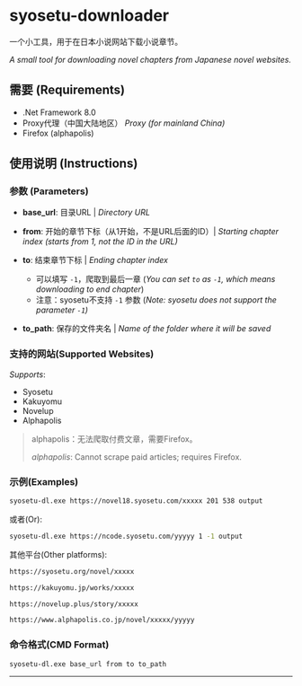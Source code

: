 # syosetu-downloader

一个小工具，用于在日本小说网站下载小说章节。

*A small tool for downloading novel chapters from Japanese novel websites.*

## 需要 (Requirements)
- .Net Framework 8.0
- Proxy代理（中国大陆地区） *Proxy (for mainland China)*
- Firefox (alphapolis)

## 使用说明 (Instructions)

### 参数 (Parameters)
- **base_url**: 目录URL | *Directory URL*
- **from**: 开始的章节下标（从1开始，不是URL后面的ID）| *Starting chapter index (starts from 1, not the ID in the URL)*
- **to**: 结束章节下标 | *Ending chapter index*
    - 可以填写 `-1`，爬取到最后一章 (*You can set `to` as `-1`, which means downloading to end chapter*)
    - 注意：syosetu不支持 `-1` 参数 (*Note: syosetu does not support the parameter `-1`)*
    
- **to_path**: 保存的文件夹名 | *Name of the folder where it will be saved*

### 支持的网站(Supported Websites)
*Supports*:
* Syosetu
* Kakuyomu
* Novelup
* Alphapolis

> alphapolis：无法爬取付费文章，需要Firefox。
> 
> _alphapolis_: Cannot scrape paid articles; requires Firefox.

### 示例(Examples)

```bash
syosetu-dl.exe https://novel18.syosetu.com/xxxxx 201 538 output
```

或者(Or):

```bash
syosetu-dl.exe https://ncode.syosetu.com/yyyyy 1 -1 output 
```

其他平台(Other platforms):
```bash 
https://syosetu.org/novel/xxxxx 

https://kakuyomu.jp/works/xxxxx 

https://novelup.plus/story/xxxxx 

https://www.alphapolis.co.jp/novel/xxxxx/yyyyy  
```

### 命令格式(CMD Format)

```bash 
syosetu-dl.exe base_url from to to_path 
```

---
